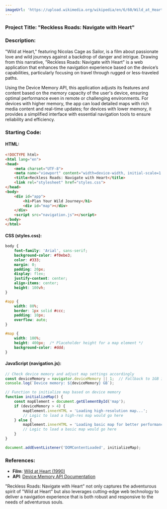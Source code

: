 ```yaml
---
imageUrl: 'https://upload.wikimedia.org/wikipedia/en/6/60/Wild_at_Heart_film_poster.jpg'
---
```

### Project Title: **"Reckless Roads: Navigate with Heart"**

### Description:
"Wild at Heart," featuring Nicolas Cage as Sailor, is a film about passionate love and wild journeys against a backdrop of danger and intrigue. Drawing from this narrative, "Reckless Roads: Navigate with Heart" is a web application that enhances the navigation experience based on the device’s capabilities, particularly focusing on travel through rugged or less-traveled paths.

Using the Device Memory API, this application adjusts its features and content based on the memory capacity of the user's device, ensuring optimal performance even in remote or challenging environments. For devices with higher memory, the app can load detailed maps with rich media content and real-time updates; for devices with lower memory, it provides a simplified interface with essential navigation tools to ensure reliability and efficiency.

### Starting Code:

#### HTML:
```html
<!DOCTYPE html>
<html lang="en">
<head>
    <meta charset="UTF-8">
    <meta name="viewport" content="width=device-width, initial-scale=1.0">
    <title>Reckless Roads: Navigate with Heart</title>
    <link rel="stylesheet" href="styles.css">
</head>
<body>
    <div id="app">
        <h1>Plan Your Wild Journey</h1>
        <div id="map"></div>
    </div>
    <script src="navigation.js"></script>
</body>
</html>
```

#### CSS (styles.css):
```css
body {
    font-family: 'Arial', sans-serif;
    background-color: #f0ebe3;
    color: #333;
    margin: 0;
    padding: 20px;
    display: flex;
    justify-content: center;
    align-items: center;
    height: 100vh;
}

#app {
    width: 80%;
    border: 1px solid #ccc;
    padding: 10px;
    overflow: auto;
}

#map {
    width: 100%;
    height: 400px;  /* Placeholder height for a map element */
    background-color: #ddd;
}
```

#### JavaScript (navigation.js):
```javascript
// Check device memory and adjust map settings accordingly
const deviceMemory = navigator.deviceMemory || 1;  // Fallback to 1GB if undefined
console.log(`Device memory: ${deviceMemory} GB`);

// Function to initialize map based on device memory
function initializeMap() {
    const mapElement = document.getElementById('map');
    if (deviceMemory > 4) {
        mapElement.innerHTML = 'Loading high-resolution map...';
        // Logic to load a high-res map would go here
    } else {
        mapElement.innerHTML = 'Loading basic map for better performance...';
        // Logic to load a basic map would go here
    }
}

document.addEventListener('DOMContentLoaded', initializeMap);
```

### References:
- **Film**: [Wild at Heart (1990)](https://en.wikipedia.org/wiki/Wild_at_Heart_(film))
- **API**: [Device Memory API Documentation](https://developer.mozilla.org/en-US/docs/Web/API/Device_Memory_API)

"Reckless Roads: Navigate with Heart" not only captures the adventurous spirit of "Wild at Heart" but also leverages cutting-edge web technology to deliver a navigation experience that is both robust and responsive to the needs of adventurous souls.
